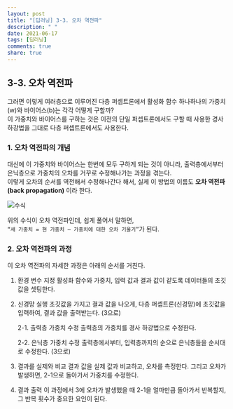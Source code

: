 ```yaml
---
layout: post
title: "[딥러닝] 3-3. 오차 역전파"
description: " "
date: 2021-06-17
tags: [딥러닝]
comments: true
share: true
---
```



## 3-3. 오차 역전파

그러면 이렇게 여러층으로 이루어진 다층 퍼셉트론에서 활성화 함수 하나하나의  가중치(w)와 바이어스(b)는 각각 어떻게 구할까?  
이 가중치와 바이어스를 구하는 것은 이전의 단일 퍼셉트론에서도 구할 때 사용한 경사 하강법을 그대로 다층 퍼셉트론에서도 사용한다.

### 1. 오차 역전파의 개념 

대신에 이 가중치와 바이어스는 한번에 모두 구하게 되는 것이 아니라, 출력층에서부터 은닉층으로 가중치의 오차를 거꾸로 수정해나가는 과정을 겪는다.   
이렇게 오차의 순서를 역전해서 수정해나간다 해서, 실제 이 방법의 이름도 
**오차 역전파(back propagation)** 이라 한다.  

![수식](https://user-images.githubusercontent.com/48408417/88480126-12266300-cf8f-11ea-822d-74794dfa31f3.png)

위의 수식이 오차 역전파인데, 쉽게 풀어서 말하면,  
```“새 가중치 = 현 가중치 – 가중치에 대한 오차 기울기”```가 된다.

### 2. 오차 역전파의 과정

이 오차 역전파의 자세한 과정은 아래의 순서를 거친다.  
1. 환경 변수 지정
  활성화 함수와 가중치, 입력 값과 결과 값이 같도록 데이터들의 초깃값을 셋팅한다.
2. 신경망 실행
  초깃값을 가지고 결과 값을 나오게, 다층 퍼셉트론(신경망)에 초깃값을 입력하여,      결과 값을 출력받는다. (3으로)

    2-1. 출력층 가중치 수정
    출력층의 가중치를 경사 하강법으로 수정한다.
  
    2-2. 은닉층 가중치 수정
    출력층에서부터, 입력층까지의 순으로 은닉층들을 순서대로 수정한다. (3으로)
3. 결과를 실제와 비교
  결과 값을 실제 값과 비교하고, 오차를 측정한다. 그리고 오차가 발생하면, 2-1으로    돌아가서 가중치를 수정한다.
4. 결과 출력
  이 과정에서 3에 오차가 발생했을 때 2-1을 얼마만큼 돌아가서 반복할지, 그 반복 횟수가 중요한 요인이 된다.
